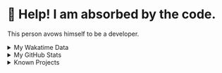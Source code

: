 # 🥺 Help! I am absorbed by the code. 

This person avows himself to be a developer.

<details>

<summary>My Wakatime Data</summary>

<!--START_SECTION:waka-->
![Lines of code](https://img.shields.io/badge/From%20Hello%20World%20I%27ve%20Written-8.8%20million%20lines%20of%20code-blue)

**🐱 My GitHub Data** 

> 📦 759.4 kB Used in GitHub's Storage 
 > 
> 🏆 224 Contributions in the Year 2024
 > 
> 🚫 Not Opted to Hire
 > 
> 📜 86 Public Repositories 
 > 
> 🔑 26 Private Repositories 
 > 
**I'm an Early 🐤** 

```text
🌞 Morning                2097 commits        ██████░░░░░░░░░░░░░░░░░░░   24.17 % 
🌆 Daytime                3676 commits        ███████████░░░░░░░░░░░░░░   42.37 % 
🌃 Evening                2828 commits        ████████░░░░░░░░░░░░░░░░░   32.60 % 
🌙 Night                  74 commits          ░░░░░░░░░░░░░░░░░░░░░░░░░   00.85 % 
```
📅 **I'm Most Productive on Wednesday** 

```text
Monday                   1062 commits        ███░░░░░░░░░░░░░░░░░░░░░░   12.24 % 
Tuesday                  1504 commits        ████░░░░░░░░░░░░░░░░░░░░░   17.34 % 
Wednesday                1520 commits        ████░░░░░░░░░░░░░░░░░░░░░   17.52 % 
Thursday                 1240 commits        ████░░░░░░░░░░░░░░░░░░░░░   14.29 % 
Friday                   1284 commits        ████░░░░░░░░░░░░░░░░░░░░░   14.80 % 
Saturday                 1105 commits        ███░░░░░░░░░░░░░░░░░░░░░░   12.74 % 
Sunday                   960 commits         ███░░░░░░░░░░░░░░░░░░░░░░   11.07 % 
```


**I Mostly Code in Go** 

```text
Python                   22 repos            ██████░░░░░░░░░░░░░░░░░░░   22.22 % 
TeX                      6 repos             ██░░░░░░░░░░░░░░░░░░░░░░░   06.06 % 
Swift                    3 repos             █░░░░░░░░░░░░░░░░░░░░░░░░   03.03 % 
Shell                    2 repos             █░░░░░░░░░░░░░░░░░░░░░░░░   02.02 % 
Rust                     2 repos             █░░░░░░░░░░░░░░░░░░░░░░░░   02.02 % 
```




 Last Updated on 26/01/2024 01:13:59 UTC
<!--END_SECTION:waka-->

</details>

<details>
 
 <summary>My GitHub Stats</summary>

[![CDFMLR's github stats](https://github-readme-stats.vercel.app/api?username=cdfmlr&count_private=true&show_icons=true)](https://github.com/anuraghazra/github-readme-stats)
 
</details>

<details>

<summary>Known Projects</summary>

[![Star History Chart](https://api.star-history.com/svg?repos=cdfmlr/pyflowchart,cdfmlr/muvtuber,cdfmlr/crud,cdfmlr/murecom-verse-1,cdfmlr/murecom-intro&type=Date)](https://star-history.com/#cdfmlr/pyflowchart&cdfmlr/muvtuber&cdfmlr/crud&cdfmlr/murecom-verse-1&cdfmlr/murecom-intro&Date)

 </details>
